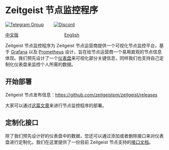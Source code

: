 # Zeitgeist 节点监控程序

[![Telegram Group](https://cdn.rawgit.com/Patrolavia/telegram-badge/8fe3382b/chat.svg)](https://t.me/zeitgeistchina) &nbsp;&nbsp; &nbsp; &nbsp; [![Discord](https://img.shields.io/badge/discord-join%20chat-blue.svg)](https://discord.com/invite/xv8HuA4s8v)

[中文版](https://github.com/Whisker17/Zeitgeist-Node-Monitor/blob/main/README-cn.md) &nbsp; &nbsp; &nbsp; &nbsp; &nbsp; &nbsp; &nbsp; &nbsp; &nbsp; &nbsp; &nbsp; &nbsp; &nbsp; &nbsp; &nbsp; &nbsp; &nbsp; &nbsp; [English](https://github.com/Whisker17/Zeitgeist-Node-Monitor/blob/main/README.md)

Zeitgeist 节点监控程序为 Zeitgeist 节点运营商提供一个可视化节点监控平台，基于 [Grafana](https://github.com/grafana/grafana) 以及 [Prometheus](https://github.com/prometheus/prometheus) 设计，旨在给节点运营商一个易用直观的节点信息体现。我们预先设计了一个[仪表盘](https://grafana.com/grafana/dashboards/15424)来可视化部分关键信息，同样我们也支持自己定制化仪表盘来监控个人所需的数据。

## 开始部署

Zeitgeist 节点发布信息：https://github.com/zeitgeistpm/zeitgeist/releases

大家可以通过[这篇文章](./how-to-monitor-node-cn.md)来进行节点监控程序的部署。

## 定制化接口

除了我们预先设计好的仪表盘中的数据，您还可以通过添加或者删除接口来对仪表盘进行定制化。我们在这里提供了一份目前 Zeitgeist 节点支持的[接口文档](./metrics.md)。
